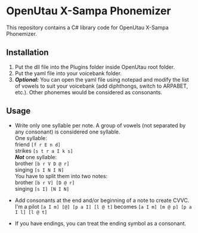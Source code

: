 # OpenUtau X-Sampa Phonemizer
This repository contains a C# library code for OpenUtau X-Sampa Phonemizer. 

## Installation
1. Put the dll file into the Plugins folder inside OpenUtau root folder.
2. Put the yaml file into your voicebank folder.
3. ***Optional:*** You can open the yaml file using notepad and modify the list of vowels to suit your voicebank (add diphthongs, switch to ARPABET, etc.). Other phonemes would be considered as consonants.

## Usage
- Write only one syllable per note. A group of vowels (not separated by any consonant) is considered one syllable.<br />
One syllable:<br />
friend `[f r E n d]`<br />
strikes `[s t r a I k s]`<br />
***Not*** one syllable:<br />
brother `[b r V D @ r]`<br />
singing `[s I N I N]`<br />
You have to split them into two notes:<br />
brother `[b r V] [D @ r]`<br />
singing `[s I] [N I N]`<br />

- Add consonants at the end and/or beginning of a note to create CVVC.<br />
I'm a pilot `[a I m] [@] [p a I] [l @ t]` becomes `[a I m] [m @ p] [p a I l] [l @ t]`<br />

- If you have endings, you can treat the ending symbol as a consonant.
